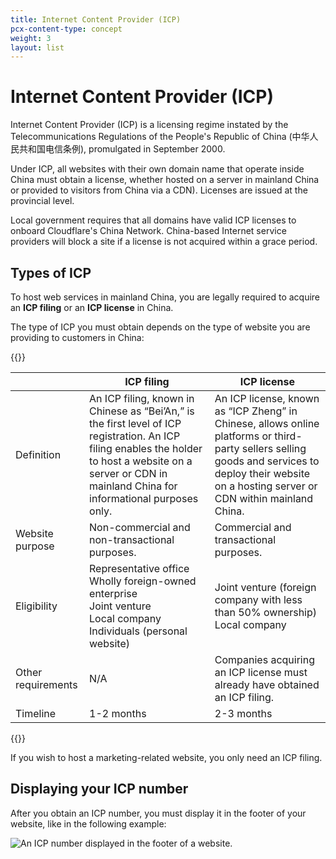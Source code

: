 ```yaml
---
title: Internet Content Provider (ICP)
pcx-content-type: concept
weight: 3
layout: list
---
```


# Internet Content Provider (ICP)

Internet Content Provider (ICP) is a licensing regime instated by the Telecommunications Regulations of the People's Republic of China (中华人民共和国电信条例), promulgated in September 2000.

Under ICP, all websites with their own domain name that operate inside China must obtain a license, whether hosted on a server in mainland China or provided to visitors from China via a CDN). Licenses are issued at the provincial level.

Local government requires that all domains have valid ICP licenses to onboard Cloudflare's China Network. China-based Internet service providers will block a site if a license is not acquired within a grace period.

## Types of ICP

To host web services in mainland China, you are legally required to acquire an **ICP filing** or an **ICP license** in China.

The type of ICP you must obtain depends on the type of website you are providing to customers in China:


{{<table-wrap>}}

| | ICP filing | ICP license |
|---|---|---|
| Definition | An ICP filing, known in Chinese as “Bei’An,” is the first level of ICP registration. An ICP filing enables the holder to host a website on a server or CDN in mainland China for informational purposes only. | An ICP license, known as “ICP Zheng” in Chinese, allows online platforms or third-party sellers selling goods and services to deploy their website on a hosting server or CDN within mainland China. |
| Website purpose | Non-commercial and non-transactional purposes. | Commercial and transactional purposes. |
| Eligibility | Representative office<br/>Wholly foreign-owned enterprise<br/>Joint venture<br/>Local company<br/>Individuals (personal website) | Joint venture (foreign company with less than 50% ownership)<br/>Local company |
| Other requirements | N/A | Companies acquiring an ICP license must already have obtained an ICP filing. |
Timeline | 1-2 months | 2-3 months |

{{</table-wrap>}}

If you wish to host a marketing-related website, you only need an ICP filing.

## Displaying your ICP number

After you obtain an ICP number, you must display it in the footer of your website, like in the following example:

![An ICP number displayed in the footer of a website.](/china-network/static/icp-number-in-footer.png)

